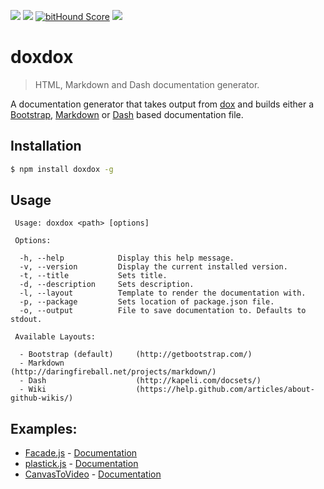 [![](https://api.travis-ci.org/neogeek/doxdox.svg)](https://travis-ci.org/neogeek/doxdox)
[![](https://david-dm.org/neogeek/doxdox.svg?style=flat)](https://david-dm.org/neogeek/doxdox)
[![bitHound Score](https://www.bithound.io/github/neogeek/doxdox/badges/score.svg)](https://www.bithound.io/github/neogeek/doxdox)
[![](http://img.shields.io/npm/v/doxdox.svg?style=flat)](https://www.npmjs.org/package/doxdox)

# doxdox

> HTML, Markdown and Dash documentation generator.

A documentation generator that takes output from [dox](https://github.com/tj/dox/) and builds either a [Bootstrap](http://getbootstrap.com/), [Markdown](http://daringfireball.net/projects/markdown/) or [Dash](http://kapeli.com/dash) based documentation file.

## Installation

```bash
$ npm install doxdox -g
```

## Usage

```
 Usage: doxdox <path> [options]

 Options:

  -h, --help			Display this help message.
  -v, --version			Display the current installed version.
  -t, --title			Sets title.
  -d, --description		Sets description.
  -l, --layout			Template to render the documentation with.
  -p, --package			Sets location of package.json file.
  -o, --output			File to save documentation to. Defaults to stdout.

 Available Layouts:

  - Bootstrap (default)		(http://getbootstrap.com/)
  - Markdown				(http://daringfireball.net/projects/markdown/)
  - Dash					(http://kapeli.com/docsets/)
  - Wiki					(https://help.github.com/articles/about-github-wikis/)
```

## Examples:

- [Facade.js](http://facadejs.com/) - [Documentation](http://doxdox.org/facadejs/Facade.js)
- [plastick.js](https://github.com/syntaxtsb/plastick.js) - [Documentation](http://doxdox.org/syntaxtsb/plastick.js)
- [CanvasToVideo](https://github.com/neogeek/CanvasToVideo) - [Documentation](http://doxdox.org/neogeek/CanvasToVideo)
